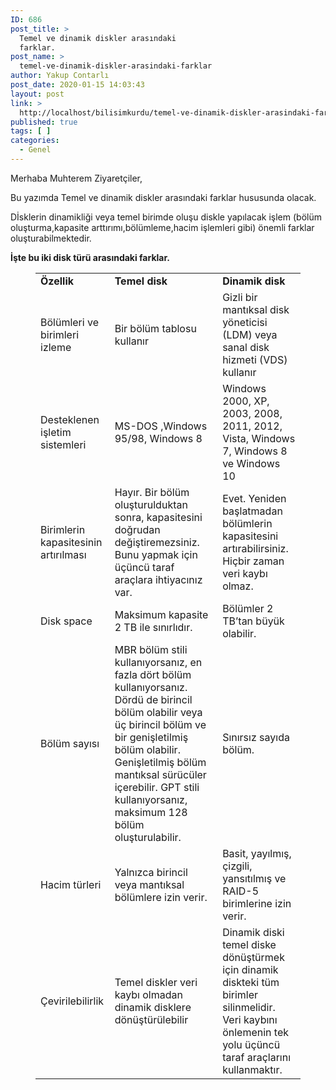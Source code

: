 ```yaml
---
ID: 686
post_title: >
  Temel ve dinamik diskler arasındaki
  farklar.
post_name: >
  temel-ve-dinamik-diskler-arasindaki-farklar
author: Yakup Contarlı
post_date: 2020-01-15 14:03:43
layout: post
link: >
  http://localhost/bilisimkurdu/temel-ve-dinamik-diskler-arasindaki-farklar/
published: true
tags: [ ]
categories:
  - Genel
---
```

<!-- wp:paragraph -->
<p>Merhaba Muhterem Ziyaretçiler,</p>
<!-- /wp:paragraph -->

<!-- wp:paragraph -->
<p>Bu yazımda Temel ve dinamik diskler arasındaki farklar hususunda olacak.</p>
<!-- /wp:paragraph -->

<!-- wp:paragraph -->
<p>Dİsklerin dinamikliği veya temel birimde oluşu diskle yapılacak işlem (bölüm oluşturma,kapasite arttırımı,bölümleme,hacim işlemleri gibi) önemli farklar oluşturabilmektedir.</p>
<!-- /wp:paragraph -->

<!-- wp:more -->
<!--more-->
<!-- /wp:more -->

<!-- wp:paragraph -->
<p><strong>İşte bu iki disk türü arasındaki farklar.</strong></p>
<!-- /wp:paragraph -->

<!-- wp:table -->
<figure class="wp-block-table"><table><tbody><tr><td><strong>Özellik</strong></td><td><strong>Temel disk</strong></td><td><strong>Dinamik disk</strong></td></tr><tr><td>Bölümleri ve birimleri izleme</td><td>Bir bölüm tablosu kullanır</td><td>Gizli bir mantıksal disk yöneticisi (LDM) veya sanal disk hizmeti (VDS) kullanır</td></tr><tr><td>Desteklenen işletim sistemleri</td><td>MS-DOS ,Windows 95/98, Windows 8</td><td>Windows 2000, XP, 2003, 2008, 2011, 2012, Vista, Windows 7, Windows 8 ve Windows 10</td></tr><tr><td>Birimlerin kapasitesinin artırılması</td><td>Hayır. Bir bölüm oluşturulduktan sonra, kapasitesini doğrudan değiştiremezsiniz. Bunu yapmak için üçüncü taraf araçlara ihtiyacınız var.</td><td>Evet. Yeniden başlatmadan bölümlerin kapasitesini artırabilirsiniz. Hiçbir zaman veri kaybı olmaz.</td></tr><tr><td>Disk space</td><td>Maksimum kapasite 2 TB ile sınırlıdır.</td><td>Bölümler 2 TB’tan büyük olabilir.</td></tr><tr><td>Bölüm sayısı</td><td>MBR bölüm stili kullanıyorsanız, en fazla dört bölüm kullanıyorsanız. Dördü de birincil bölüm olabilir veya üç birincil bölüm ve bir genişletilmiş bölüm olabilir. Genişletilmiş bölüm mantıksal sürücüler içerebilir. GPT stili kullanıyorsanız, maksimum 128 bölüm oluşturulabilir.</td><td>Sınırsız sayıda bölüm.</td></tr><tr><td>Hacim türleri</td><td>Yalnızca birincil veya mantıksal bölümlere izin verir.</td><td>Basit, yayılmış, çizgili, yansıtılmış ve RAID-5 birimlerine izin verir.</td></tr><tr><td>Çevirilebilirlik</td><td>Temel diskler veri kaybı olmadan dinamik disklere dönüştürülebilir</td><td>Dinamik diski temel diske dönüştürmek için dinamik diskteki tüm birimler silinmelidir. Veri kaybını önlemenin tek yolu üçüncü taraf araçlarını kullanmaktır.</td></tr></tbody></table></figure>
<!-- /wp:table -->